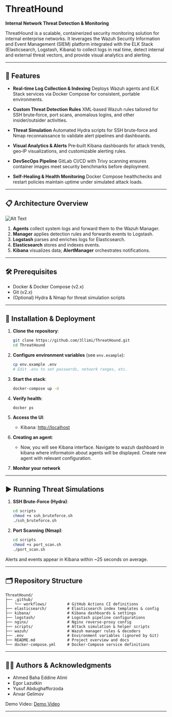 # ThreatHound

**Internal Network Threat Detection & Monitoring**

ThreatHound is a scalable, containerized security monitoring solution for internal enterprise networks. It leverages the Wazuh Security Information and Event Management (SIEM) platform integrated with the ELK Stack (Elasticsearch, Logstash, Kibana) to collect logs in real time, detect internal and external threat vectors, and provide visual analytics and alerting.

---

## 🚀 Features

* **Real‑time Log Collection & Indexing**
  Deploys Wazuh agents and ELK Stack services via Docker Compose for consistent, portable environments.

* **Custom Threat Detection Rules**
  XML‑based Wazuh rules tailored for SSH brute‑force, port scans, anomalous logins, and other insider/outsider activities.

* **Threat Simulation**
  Automated Hydra scripts for SSH brute‑force and Nmap reconnaissance to validate alert pipelines and dashboards.

* **Visual Analytics & Alerts**
  Pre‑built Kibana dashboards for attack trends, geo‑IP visualizations, and customizable alerting rules.

* **DevSecOps Pipeline**
  GitLab CI/CD with Trivy scanning ensures container images meet security benchmarks before deployment.

* **Self‑Healing & Health Monitoring**
  Docker Compose healthchecks and restart policies maintain uptime under simulated attack loads.

---

## 📋 Architecture Overview
![Alt Text](https://drive.google.com/uc?export=view&id=1mq6WZqvZBjYuuAQdrtgZ3puTy7rlPKMo)


1. **Agents** collect system logs and forward them to the Wazuh Manager.
2. **Manager** applies detection rules and forwards events to Logstash.
3. **Logstash** parses and enriches logs for Elasticsearch.
4. **Elasticsearch** stores and indexes events.
5. **Kibana** visualizes data; **AlertManager** orchestrates notifications.

---

## 🛠️ Prerequisites

* Docker & Docker Compose (v2.x)
* Git (v2.x)
* (Optional) Hydra & Nmap for threat simulation scripts

---

## 🔧 Installation & Deployment

1. **Clone the repository**:

   ```bash
   git clone https://github.com/3llimi/ThreatHound.git
   cd ThreatHound
   ```

2. **Configure environment variables** (see `env.example`):

   ```bash
   cp env.example .env
   # Edit .env to set passwords, network ranges, etc.
   ```

3. **Start the stack**:

   ```bash
   docker-compose up -d
   ```

4. **Verify health**:

   ```bash
   docker ps
   ```

5. **Access the UI**:

   * Kibana: [http://localhost](http://localhost)

6. **Creating an agent**:
   * Now, you will see Kibana interface. Navigate to wazuh dashboard in kibana where informatoin about agents will be displayed. Create new agent with relevant configuration.
7. **Monitor your network**
---


## ▶️ Running Threat Simulations

1. **SSH Brute‑Force (Hydra)**:

   ```bash
   cd scripts
   chmod +x ssh_bruteforce.sh
   ./ssh_bruteforce.sh
   ```

2. **Port Scanning (Nmap)**:

   ```bash
   cd scripts
   chmod +x port_scan.sh
   ./port_scan.sh
   ```

Alerts and events appear in Kibana within \~25 seconds on average.

---

## 🗂️ Repository Structure

```
ThreatHound/
├── .github/
│   └── workflows/         # GitHub Actions CI definitions
├── elasticsearch/         # Elasticsearch index templates & config
├── kibana/                # Kibana dashboards & settings
├── logstash/              # Logstash pipeline configurations
├── nginx/                 # Nginx reverse‑proxy config
├── scripts/               # Attack simulation & helper scripts
├── wazuh/                 # Wazuh manager rules & decoders
├── .env                   # Environment variables (ignored by Git)
├── README.md              # Project overview and docs
└── docker-compose.yml     # Docker‑Compose service definitions

```

---

## 🧑‍💻 Authors & Acknowledgments

* Ahmed Baha Eddine Alimi
* Egor Lazutkin
* Yusuf Abdughafforzoda
* Anvar Gelimov

Demo Video: [Demo Video](https://example.com/demo)

---

